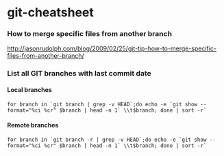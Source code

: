 # git-cheatsheet

### How to merge specific files from another branch

http://jasonrudolph.com/blog/2009/02/25/git-tip-how-to-merge-specific-files-from-another-branch/

### List all GIT branches with last commit date

#### Local branches
```
for branch in `git branch | grep -v HEAD`;do echo -e `git show --format="%ci %cr" $branch | head -n 1` \\t$branch; done | sort -r`
```
#### Remote branches
```
for branch in `git branch -r | grep -v HEAD`;do echo -e `git show --format="%ci %cr" $branch | head -n 1` \\t$branch; done | sort -r`
```
